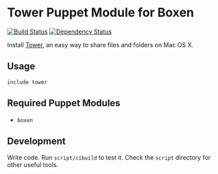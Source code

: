 # Tower Puppet Module for Boxen

[![Build Status](https://travis-ci.org/boxen/puppet-tower.png?branch=master)](https://travis-ci.org/boxen/puppet-tower)
[![Dependency Status](https://gemnasium.com/jozefizso/puppet-tower.png)](https://gemnasium.com/jozefizso/puppet-tower)

Install [Tower](http://www.git-tower.com), an easy way to share files
and folders on Mac OS X.

## Usage

```puppet
include tower
```

## Required Puppet Modules

* `boxen`

## Development

Write code. Run `script/cibuild` to test it. Check the `script`
directory for other useful tools.
